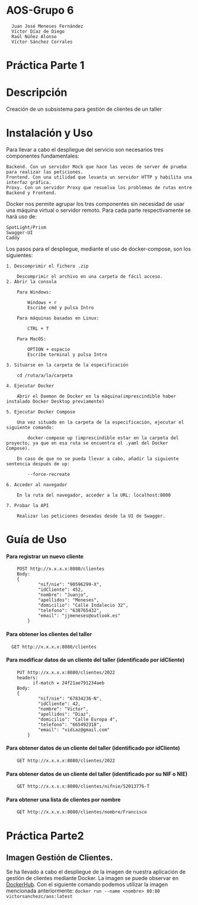 # AOS-Grupo 6
      Juan José Meneses Fernández
	  Víctor Díaz de Diego
	  Raúl Núñez Alonso
	  Víctor Sánchez Corrales
	  
# Práctica Parte 1
	 
# Descripción

Creación de un subsistema para gestión de clientes de un taller

# Instalación y Uso
Para llevar a cabo el despliegue del servicio son necesarios tres componentes fundamentales:

    Backend. Con un servidor Mock que hace las veces de server de prueba para realizar las peticiones.
    Frontend. Con una utilidad que levanta un servidor HTTP y habilita una interfaz gráfica.
    Proxy. Con un servidor Proxy que resuelva los problemas de rutas entre Backend y Frontend.

Docker nos permite agrupar los tres componentes sin necesidad de usar una máquina virtual o servidor remoto. Para cada parte respectivamente se hará uso de:

    SpotLight/Prism
    Swagger-UI
    Caddy

Los pasos para el despliegue, mediante el uso de docker-compose, son los siguientes:

	1. Descomprimir el fichero .zip

		Descomprimir el archivo en una carpeta de fácil acceso.
	2. Abrir la consola

		Para Windows:

		    Windows + r
		    Escribe cmd y pulsa Intro

		Para máquinas basadas en Linux:

		    CTRL + T

		Para MacOS:

		    OPTION + espacio
		    Escribe terminal y pulsa Intro

	3. Situarse en la carpeta de la especificación

		cd /ruta/a/la/carpeta

	4. Ejecutar Docker

		Abrir el Daemon de Docker en la máquina(imprescindible haber instalado Docker Desktop previamente)

	5. Ejecutar Docker Compose

		Una vez situado en la carpeta de la especificación, ejecutar el siguiente comando:

		    docker-compose up (imprescindible estar en la carpeta del proyecto; ya que en esa ruta se encuentra el .yaml del Docker Compose).

		En caso de que no se pueda llevar a cabo, añadir la siguiente sentencia después de up:

		    --force-recreate

	6. Acceder al navegador

		En la ruta del navegador, acceder a la URL: localhost:8000

	7. Probar la API

		Realizar las peticiones deseadas desde la UI de Swagger.


# Guía de Uso

#### Para registrar un nuevo cliente

		POST http://x.x.x.x:8080/clientes
		Body:
		{
				"nif/nie": "90596299-X",
				"idCliente": 452,
				"nombre": "Juanjo",
				"apellidos": "Meneses",
				"domicilio": "Calle Indalecio 32",
				"telefono": "638765432",
				"email": "jjmeneses@outlook.es"
			}

#### Para obtener los clientes del taller 

	  GET http://x.x.x.x:8080/clientes

#### Para modificar datos de un cliente del taller (identificado por idCliente)

		PUT http://x.x.x.x:8080/clientes/2022
		headers:
			  if-match = 24f21ae791234aeb
		Body:
		{
				"nif/nie": "67834236-N",
				"idCliente": 42,
				"nombre": "Victor",
				"apellidos": "Diaz",
				"domicilio": "Calle Europa 4",
				"telefono": "665492318",
				"email": "vidiaz@gmail.com"
			}

#### Para obtener datos de un cliente del taller (identificado por idCliente)

		GET http://x.x.x.x:8080/clientes/2022
		
#### Para obtener datos de un cliente del taller (identificado por su NIF o NIE)

		GET http://x.x.x.x:8080/clientes/nifnie/52013776-T
		
#### Para obtener una lista de clientes por nombre 

		GET http://x.x.x.x:8080/clientes/nombre/Francisco
		


# Práctica Parte2
## Imagen Gestión de Clientes.
Se ha llevado a cabo el despliegue de la imagen de nuestra aplicación de gestión de clientes mediante Docker. La imagen se puede observar en [DockerHub](https://hub.docker.com/r/victorsanchezc/aos).
Con el siguiente comando podemos utilizar la imagen mencionada anteriormente:
`docker run --name <nombre> 80:80 victorsanchezc/aos:latest`

